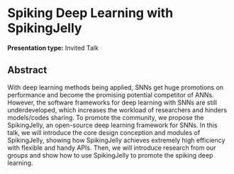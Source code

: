 
# Spiking Deep Learning with SpikingJelly

**Presentation type:** Invited Talk

## Abstract

With deep learning methods being applied, SNNs get huge promotions on performance and become the promising potential competitor of ANNs. However, the software frameworks for deep learning with SNNs are still underdeveloped, which increases the workload of researchers and hinders models/codes sharing. To promote the community, we propose the SpikingJelly, an open-source deep learning framework for SNNs. In this talk, we will introduce the core design conception and modules of SpikingJelly, showing how SpikingJelly achieves extremely high efficiency with flexible and handy APIs. Then, we will introduce research from our groups and show how to use SpikingJelly to promote the spiking deep learning.
